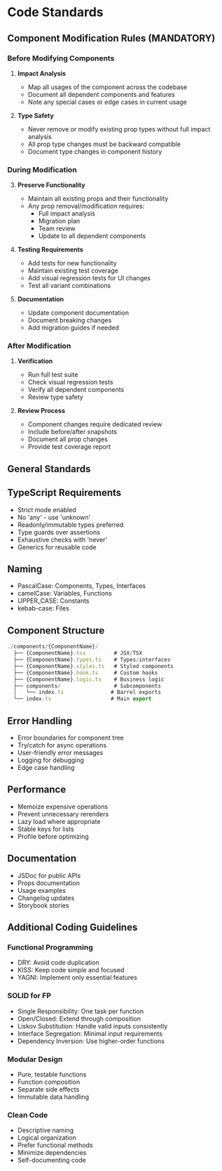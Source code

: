 # Code Standards

## Component Modification Rules (MANDATORY)

### Before Modifying Components
1. **Impact Analysis**
   - Map all usages of the component across the codebase
   - Document all dependent components and features
   - Note any special cases or edge cases in current usage

2. **Type Safety**
   - Never remove or modify existing prop types without full impact analysis
   - All prop type changes must be backward compatible
   - Document type changes in component history

### During Modification
3. **Preserve Functionality**
   - Maintain all existing props and their functionality
   - Any prop removal/modification requires:
     - Full impact analysis
     - Migration plan
     - Team review
     - Update to all dependent components

4. **Testing Requirements**
   - Add tests for new functionality
   - Maintain existing test coverage
   - Add visual regression tests for UI changes
   - Test all variant combinations

5. **Documentation**
   - Update component documentation
   - Document breaking changes
   - Add migration guides if needed

### After Modification
1. **Verification**
   - Run full test suite
   - Check visual regression tests
   - Verify all dependent components
   - Review type safety

2. **Review Process**
   - Component changes require dedicated review
   - Include before/after snapshots
   - Document all prop changes
   - Provide test coverage report

## General Standards

## TypeScript Requirements
- Strict mode enabled
- No 'any' - use 'unknown'
- Readonly/immutable types preferred 
- Type guards over assertions
- Exhaustive checks with 'never'
- Generics for reusable code

## Naming
- PascalCase: Components, Types, Interfaces
- camelCase: Variables, Functions
- UPPER_CASE: Constants
- kebab-case: Files

## Component Structure
```typescript
./components/{ComponentName}/
  ├── {ComponentName}.tsx         # JSX/TSX
  ├── {ComponentName}.types.ts    # Types/interfaces
  ├── {ComponentName}.styles.ts   # Styled components
  ├── {ComponentName}.hook.ts     # Custom hooks
  ├── {ComponentName}.logic.ts    # Business logic
  ├── components/                 # Subcomponents
  │   └── index.ts               # Barrel exports
  └── index.ts                   # Main export
```

## Error Handling
- Error boundaries for component tree
- Try/catch for async operations
- User-friendly error messages
- Logging for debugging
- Edge case handling

## Performance
- Memoize expensive operations
- Prevent unnecessary rerenders
- Lazy load where appropriate
- Stable keys for lists
- Profile before optimizing

## Documentation 
- JSDoc for public APIs
- Props documentation
- Usage examples
- Changelog updates 
- Storybook stories

## Additional Coding Guidelines

### Functional Programming
- DRY: Avoid code duplication
- KISS: Keep code simple and focused
- YAGNI: Implement only essential features

### SOLID for FP
- Single Responsibility: One task per function
- Open/Closed: Extend through composition
- Liskov Substitution: Handle valid inputs consistently
- Interface Segregation: Minimal input requirements
- Dependency Inversion: Use higher-order functions

### Modular Design
- Pure, testable functions
- Function composition
- Separate side effects
- Immutable data handling

### Clean Code
- Descriptive naming
- Logical organization
- Prefer functional methods
- Minimize dependencies
- Self-documenting code